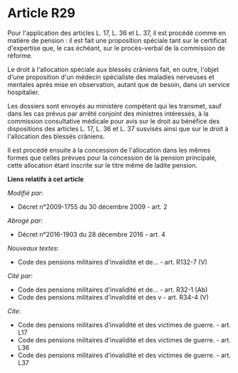# Article R29

Pour l'application des articles L. 17, L. 36 et L. 37, il est procédé comme en matière de pension : il est fait une
proposition spéciale tant sur le certificat d'expertise que, le cas échéant, sur le procès-verbal de la commission de
réforme. 

Le droit à l'allocation spéciale aux blessés crâniens fait, en outre, l'objet d'une proposition d'un médecin spécialiste des
maladies nerveuses et mentales après mise en observation, autant que de besoin, dans un service hospitalier. 

Les dossiers sont envoyés au ministère compétent qui les transmet, sauf dans les cas prévus par arrêté conjoint des ministres
intéressés, à la commission consultative médicale pour avis sur le droit au bénéfice des dispositions des articles L. 17, L.
36 et L. 37 susvisés ainsi que sur le droit à l'allocation des blessés crâniens. 

Il est procédé ensuite à la concession de l'allocation dans les mêmes formes que celles prévues pour la concession de la
pension principale, cette allocation étant inscrite sur le titre même de ladite pension.

**Liens relatifs à cet article**

_Modifié par_:

  - Décret n°2009-1755 du 30 décembre 2009 - art. 2

_Abrogé par_:

  - Décret n°2016-1903 du 28 décembre 2016 - art. 4

_Nouveaux textes_:

  - Code des pensions militaires d'invalidité et de... - art. R132-7 (V)

_Cité par_:

  - Code des pensions militaires d'invalidité et de... - art. R32-1 (Ab)
  - Code des pensions militaires d'invalidité et des v - art. R34-4 (V)

_Cite_:

  - Code des pensions militaires d'invalidité et des victimes de guerre. - art. L17
  - Code des pensions militaires d'invalidité et des victimes de guerre. - art. L36
  - Code des pensions militaires d'invalidité et des victimes de guerre. - art. L37
